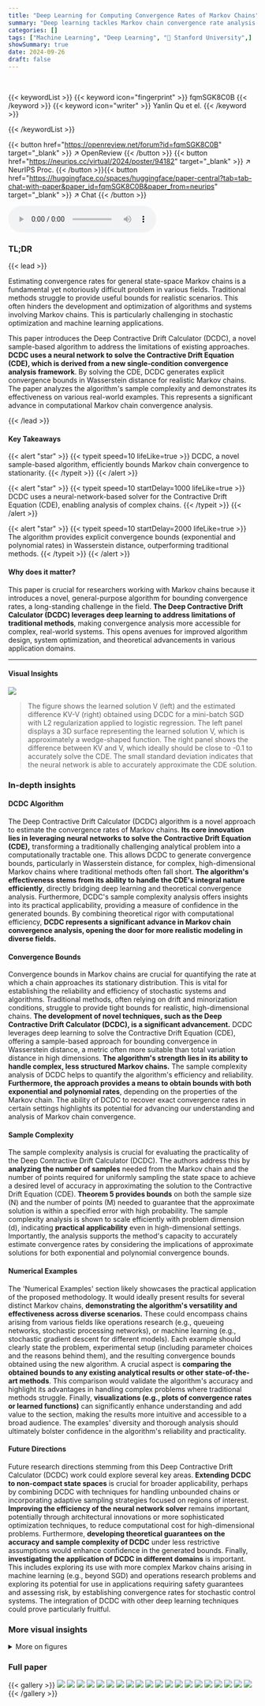 ```yaml
---
title: "Deep Learning for Computing Convergence Rates of Markov Chains"
summary: "Deep learning tackles Markov chain convergence rate analysis! Deep Contractive Drift Calculator (DCDC) provides sample-based bounds in Wasserstein distance, surpassing traditional methods' limitations..."
categories: []
tags: ["Machine Learning", "Deep Learning", "🏢 Stanford University",]
showSummary: true
date: 2024-09-26
draft: false
---
```


<br>

{{< keywordList >}}
{{< keyword icon="fingerprint" >}} fqmSGK8C0B {{< /keyword >}}
{{< keyword icon="writer" >}} Yanlin Qu et el. {{< /keyword >}}
 
{{< /keywordList >}}

{{< button href="https://openreview.net/forum?id=fqmSGK8C0B" target="_blank" >}}
↗ OpenReview
{{< /button >}}
{{< button href="https://neurips.cc/virtual/2024/poster/94182" target="_blank" >}}
↗ NeurIPS Proc.
{{< /button >}}{{< button href="https://huggingface.co/spaces/huggingface/paper-central?tab=tab-chat-with-paper&paper_id=fqmSGK8C0B&paper_from=neurips" target="_blank" >}}
↗ Chat
{{< /button >}}



<audio controls>
    <source src="https://ai-paper-reviewer.com/fqmSGK8C0B/podcast.wav" type="audio/wav">
    Your browser does not support the audio element.
</audio>


### TL;DR


{{< lead >}}

Estimating convergence rates for general state-space Markov chains is a fundamental yet notoriously difficult problem in various fields.  Traditional methods struggle to provide useful bounds for realistic scenarios. This often hinders the development and optimization of algorithms and systems involving Markov chains.  This is particularly challenging in stochastic optimization and machine learning applications.

This paper introduces the Deep Contractive Drift Calculator (DCDC), a novel sample-based algorithm to address the limitations of existing approaches. **DCDC uses a neural network to solve the Contractive Drift Equation (CDE), which is derived from a new single-condition convergence analysis framework**.  By solving the CDE, DCDC generates explicit convergence bounds in Wasserstein distance for realistic Markov chains. The paper analyzes the algorithm's sample complexity and demonstrates its effectiveness on various real-world examples.  This represents a significant advance in computational Markov chain convergence analysis.

{{< /lead >}}


#### Key Takeaways

{{< alert "star" >}}
{{< typeit speed=10 lifeLike=true >}} DCDC, a novel sample-based algorithm, efficiently bounds Markov chain convergence to stationarity. {{< /typeit >}}
{{< /alert >}}

{{< alert "star" >}}
{{< typeit speed=10 startDelay=1000 lifeLike=true >}} DCDC uses a neural-network-based solver for the Contractive Drift Equation (CDE), enabling analysis of complex chains. {{< /typeit >}}
{{< /alert >}}

{{< alert "star" >}}
{{< typeit speed=10 startDelay=2000 lifeLike=true >}} The algorithm provides explicit convergence bounds (exponential and polynomial rates) in Wasserstein distance, outperforming traditional methods. {{< /typeit >}}
{{< /alert >}}

#### Why does it matter?
This paper is crucial for researchers working with Markov chains because it introduces a novel, general-purpose algorithm for bounding convergence rates, a long-standing challenge in the field.  **The Deep Contractive Drift Calculator (DCDC) leverages deep learning to address limitations of traditional methods**, making convergence analysis more accessible for complex, real-world systems. This opens avenues for improved algorithm design, system optimization, and theoretical advancements in various application domains.

------
#### Visual Insights



![](https://ai-paper-reviewer.com/fqmSGK8C0B/figures_7_1.jpg)

> The figure shows the learned solution V (left) and the estimated difference KV-V (right) obtained using DCDC for a mini-batch SGD with L2 regularization applied to logistic regression.  The left panel displays a 3D surface representing the learned solution V, which is approximately a wedge-shaped function. The right panel shows the difference between KV and V, which ideally should be close to -0.1 to accurately solve the CDE. The small standard deviation indicates that the neural network is able to accurately approximate the CDE solution.







### In-depth insights


#### DCDC Algorithm
The Deep Contractive Drift Calculator (DCDC) algorithm is a novel approach to estimate the convergence rates of Markov chains.  **Its core innovation lies in leveraging neural networks to solve the Contractive Drift Equation (CDE),** transforming a traditionally challenging analytical problem into a computationally tractable one.  This allows DCDC to generate convergence bounds, particularly in Wasserstein distance, for complex, high-dimensional Markov chains where traditional methods often fall short.  **The algorithm's effectiveness stems from its ability to handle the CDE's integral nature efficiently**, directly bridging deep learning and theoretical convergence analysis.  Furthermore, DCDC's sample complexity analysis offers insights into its practical applicability, providing a measure of confidence in the generated bounds. By combining theoretical rigor with computational efficiency, **DCDC represents a significant advance in Markov chain convergence analysis, opening the door for more realistic modeling in diverse fields.**

#### Convergence Bounds
Convergence bounds in Markov chains are crucial for quantifying the rate at which a chain approaches its stationary distribution.  This is vital for establishing the reliability and efficiency of stochastic systems and algorithms. Traditional methods, often relying on drift and minorization conditions, struggle to provide tight bounds for realistic, high-dimensional chains. **The development of novel techniques, such as the Deep Contractive Drift Calculator (DCDC), is a significant advancement.** DCDC leverages deep learning to solve the Contractive Drift Equation (CDE), offering a sample-based approach for bounding convergence in Wasserstein distance, a metric often more suitable than total variation distance in high dimensions.  **The algorithm's strength lies in its ability to handle complex, less structured Markov chains.** The sample complexity analysis of DCDC helps to quantify the algorithm's efficiency and reliability. **Furthermore, the approach provides a means to obtain bounds with both exponential and polynomial rates**, depending on the properties of the Markov chain. The ability of DCDC to recover exact convergence rates in certain settings highlights its potential for advancing our understanding and analysis of Markov chain convergence.

#### Sample Complexity
The sample complexity analysis is crucial for evaluating the practicality of the Deep Contractive Drift Calculator (DCDC).  The authors address this by **analyzing the number of samples** needed from the Markov chain and the number of points required for uniformly sampling the state space to achieve a desired level of accuracy in approximating the solution to the Contractive Drift Equation (CDE).  **Theorem 5 provides bounds** on both the sample size (N) and the number of points (M) needed to guarantee that the approximate solution is within a specified error with high probability. The sample complexity analysis is shown to scale efficiently with problem dimension (d), indicating **practical applicability** even in high-dimensional settings.  Importantly, the analysis supports the method's capacity to accurately estimate convergence rates by considering the implications of approximate solutions for both exponential and polynomial convergence bounds.

#### Numerical Examples
The 'Numerical Examples' section likely showcases the practical application of the proposed methodology.  It would ideally present results for several distinct Markov chains, **demonstrating the algorithm's versatility and effectiveness across diverse scenarios.** These could encompass chains arising from various fields like operations research (e.g., queueing networks, stochastic processing networks), or machine learning (e.g., stochastic gradient descent for different models). Each example should clearly state the problem, experimental setup (including parameter choices and the reasons behind them), and the resulting convergence bounds obtained using the new algorithm.  A crucial aspect is **comparing the obtained bounds to any existing analytical results or other state-of-the-art methods**.  This comparison would validate the algorithm's accuracy and highlight its advantages in handling complex problems where traditional methods struggle.  Finally, **visualizations (e.g., plots of convergence rates or learned functions)** can significantly enhance understanding and add value to the section, making the results more intuitive and accessible to a broad audience.  The examples' diversity and thorough analysis should ultimately bolster confidence in the algorithm's reliability and practicality.

#### Future Directions
Future research directions stemming from this Deep Contractive Drift Calculator (DCDC) work could explore several key areas.  **Extending DCDC to non-compact state spaces** is crucial for broader applicability, perhaps by combining DCDC with techniques for handling unbounded chains or incorporating adaptive sampling strategies focused on regions of interest.  **Improving the efficiency of the neural network solver** remains important, potentially through architectural innovations or more sophisticated optimization techniques, to reduce computational cost for high-dimensional problems.  Furthermore, **developing theoretical guarantees on the accuracy and sample complexity of DCDC** under less restrictive assumptions would enhance confidence in the generated bounds.  Finally, **investigating the application of DCDC in different domains** is important.  This includes exploring its use with more complex Markov chains arising in machine learning (e.g., beyond SGD) and operations research problems and exploring its potential for use in applications requiring safety guarantees and assessing risk, by establishing convergence rates for stochastic control systems. The integration of DCDC with other deep learning techniques could prove particularly fruitful.


### More visual insights

<details>
<summary>More on figures
</summary>


![](https://ai-paper-reviewer.com/fqmSGK8C0B/figures_8_1.jpg)

> The figure shows the results of applying the Deep Contractive Drift Calculator (DCDC) algorithm to a tandem fluid network.  The left panel displays the learned solution V of the Contractive Drift Equation (CDE), KV - V = -0.1.  This solution represents a Lyapunov function that provides an explicit convergence rate for the network. The right panel shows the estimated difference between KV and V, demonstrating the accuracy of the learned solution in approximating the CDE. The close match between the left and right panels indicates a successful solution of the CDE.


![](https://ai-paper-reviewer.com/fqmSGK8C0B/figures_8_2.jpg)

> This figure shows the results of applying the Deep Contractive Drift Calculator (DCDC) to a regulated random walk.  The left panel displays the learned Lyapunov function V, which is a solution to the Contractive Drift Equation (CDE), KV-V = -0.1. Note the upside-down A-shape, which is different from the V-shapes typically observed in other Markov chains. The right panel shows the difference between KV and V, demonstrating the accuracy of the DCDC solution; the values are close to -0.1, indicating a good fit to the CDE.


</details>






### Full paper

{{< gallery >}}
<img src="https://ai-paper-reviewer.com/fqmSGK8C0B/1.png" class="grid-w50 md:grid-w33 xl:grid-w25" />
<img src="https://ai-paper-reviewer.com/fqmSGK8C0B/2.png" class="grid-w50 md:grid-w33 xl:grid-w25" />
<img src="https://ai-paper-reviewer.com/fqmSGK8C0B/3.png" class="grid-w50 md:grid-w33 xl:grid-w25" />
<img src="https://ai-paper-reviewer.com/fqmSGK8C0B/4.png" class="grid-w50 md:grid-w33 xl:grid-w25" />
<img src="https://ai-paper-reviewer.com/fqmSGK8C0B/5.png" class="grid-w50 md:grid-w33 xl:grid-w25" />
<img src="https://ai-paper-reviewer.com/fqmSGK8C0B/6.png" class="grid-w50 md:grid-w33 xl:grid-w25" />
<img src="https://ai-paper-reviewer.com/fqmSGK8C0B/7.png" class="grid-w50 md:grid-w33 xl:grid-w25" />
<img src="https://ai-paper-reviewer.com/fqmSGK8C0B/8.png" class="grid-w50 md:grid-w33 xl:grid-w25" />
<img src="https://ai-paper-reviewer.com/fqmSGK8C0B/9.png" class="grid-w50 md:grid-w33 xl:grid-w25" />
<img src="https://ai-paper-reviewer.com/fqmSGK8C0B/10.png" class="grid-w50 md:grid-w33 xl:grid-w25" />
<img src="https://ai-paper-reviewer.com/fqmSGK8C0B/11.png" class="grid-w50 md:grid-w33 xl:grid-w25" />
<img src="https://ai-paper-reviewer.com/fqmSGK8C0B/12.png" class="grid-w50 md:grid-w33 xl:grid-w25" />
<img src="https://ai-paper-reviewer.com/fqmSGK8C0B/13.png" class="grid-w50 md:grid-w33 xl:grid-w25" />
<img src="https://ai-paper-reviewer.com/fqmSGK8C0B/14.png" class="grid-w50 md:grid-w33 xl:grid-w25" />
<img src="https://ai-paper-reviewer.com/fqmSGK8C0B/15.png" class="grid-w50 md:grid-w33 xl:grid-w25" />
<img src="https://ai-paper-reviewer.com/fqmSGK8C0B/16.png" class="grid-w50 md:grid-w33 xl:grid-w25" />
<img src="https://ai-paper-reviewer.com/fqmSGK8C0B/17.png" class="grid-w50 md:grid-w33 xl:grid-w25" />
<img src="https://ai-paper-reviewer.com/fqmSGK8C0B/18.png" class="grid-w50 md:grid-w33 xl:grid-w25" />
<img src="https://ai-paper-reviewer.com/fqmSGK8C0B/19.png" class="grid-w50 md:grid-w33 xl:grid-w25" />
<img src="https://ai-paper-reviewer.com/fqmSGK8C0B/20.png" class="grid-w50 md:grid-w33 xl:grid-w25" />
{{< /gallery >}}